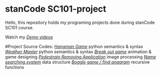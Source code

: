 # stanCode SC101-project
Hello, this repository holds my programing projects done during stanCode SC101 course.

Watch my *[Demo videos]()*

#Project Source Codes:
  *[Hangman Game]()*
    python semantics & syntax
  *[Weather Master]()*
    python semantics & syntax
  *[Break out game]()*
    animation & game designing
  *[Pedestrain Removing Application]()*
    image processing
  *[Name searching system]()*
    data structure
  *[Boggle game / find anagram]()*
    recursive functions
